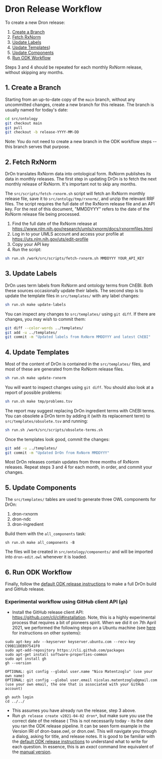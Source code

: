 # Dron Release Workflow

To create a new Dron release:

1. [Create a Branch](#Create-a-Branch)
2. [Fetch RxNorm](#Fetch-RxNorm)
3. [Update Labels](#Update-Labels)
5. [Update Templates](#Update-Templates))
4. [Update Components](#Update-Components)
5. [Run ODK Workflow](#Run-ODK-Workflow)

Steps 3 and 4 should be repeated for each monthly RxNorm release, without skipping any months.

## 1. Create a Branch

Starting from an up-to-date copy of the `main` branch, without any uncommitted changes, create a new branch for this release. The branch is usually named for today's date:

```sh
cd src/ontology
git checkout main
git pull
git checkout -b release-YYYY-MM-DD
```

Note: You do not need to create a new branch in the ODK workflow steps -- this branch serves that purpose.

## 2. Fetch RxNorm

DrOn translates RxNorm data into ontological form. RxNorm publishes its data in monthly releases. The first step in updating DrOn is to fetch the next monthly release of RxNorm. It's important not to skip any months.

The `src/scripts/fetch-rxnorm.sh` script will fetch an RxNorm monthly release file, save it to `src/ontolgy/tmp/rxnorm/`, and unzip the relevant RRF files. The script requires the full date of the RxNorm release file and an API key. For the rest of this document, "MMDDYYY" refers to the date of the RxNorm release file being processed.

1. Find the full date of the RxNorm release at <https://www.nlm.nih.gov/research/umls/rxnorm/docs/rxnormfiles.html>
2. Log in to your UMLS account and access your profile at <https://uts.nlm.nih.gov/uts/edit-profile>
3. Copy your API key
4. Run the script:

```sh
sh run.sh /work/src/scripts/fetch-rxnorm.sh MMDDYYY YOUR_API_KEY
```

## 3. Update Labels

DrOn uses term labels from RxNorm and ontology terms from ChEBI. Both these sources occasionally update their labels. The second step is to update the template files in `src/templates/` with any label changes:

```sh
sh run.sh make update-labels
```

You can inspect any changes to `src/templates/` using `git diff`. If there are changes, you may wish to commit them:

```sh
git diff --color-words ../templates/
git add -u ../templates/
git commit -m "Updated labels from RxNorm MMDDYYY and latest ChEBI"
```

## 4. Update Templates

Most of the content of DrOn is contained in the `src/templates/` files, and most of these are generated from the RxNorm release files.

```sh
sh run.sh make update-rxnorm
```

You will want to inspect changes using `git diff`. You should also look at a report of possible problems:

```sh
sh run.sh make tmp/problems.tsv
```

The report may suggest replacing DrOn ingredient terms with ChEBI terms. You can obsolete a DrOn term by adding it (with its replacement term) to `src/templates/obsolete.tsv` and running:

```sh
sh run.sh /work/src/scripts/obsolete-terms.sh
```

Once the templates look good, commit the changes:

```sh
git add -u ../templates/
git commit -m "Updated DrOn from RxNorm MMDDYYY"
```

Most DrOn releases contain updates from three months of RxNorm releases. Repeat steps 3 and 4 for each month, in order, and commit your changes.

## 5. Update Components

The `src/templates/` tables are used to generate three OWL components for DrOn:

1. dron-rxnorm
2. dron-ndc
3. dron-ingredient

Build them with the `all_components` task:

```
sh run.sh make all_components -B
```

The files will be created in `src/ontology/components/` and will be imported into `dron-edit.owl` whenever it is loaded.

## 6. Run ODK Workflow

Finally, follow the [default ODK release instructions](odk-workflows/ReleaseWorkflow.md) to make a full DrOn build and GitHub release.

### Experimental workflow using GitHub client API (`gh`)

- Install the GitHub release client API: https://github.com/cli/cli#installation. Note, this is a highly experimental process that requires a bit of pioneers spirit. When we did it on 7th April 2021, we performed the following steps on a Ubuntu machine (see [here](https://github.com/cli/cli#installation) for instructions on other systems):

```
sudo apt-key adv --keyserver keyserver.ubuntu.com --recv-key C99B11DEB97541F0
sudo apt-add-repository https://cli.github.com/packages
sudo apt-get install software-properties-common
sudo apt install gh
gh --version

OPTIONAL: git config --global user.name "Nico Matentzoglu" (use your own name)
OPTIONAL: git config --global user.email nicolas.matentzoglu@gmail.com (use your own email, the one that is associated with your GitHub account)

gh auth login
cd ../../
```

- This assumes you have already run the release, step 3 above.
- Run `gh release create v2021-04-02 dron*`, but make sure you use the correct date of the release (
This is not necessarily today - its the date you ran the ODK release pipeline. It can be seen form example in the Version IRI of dron-base.owl, or dron.owl. This will navigate you through a dialog, asking for title, and release notes. It is good to be familiar with the [default ODK release instructions](odk-workflows/ReleaseWorkflow.md) to understand what to write for each question. In essence, this is an _exact_ command line equivalent of the [manual version](odk-workflows/ReleaseWorkflow.md).
